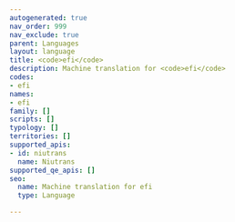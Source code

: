 ```yaml
---
autogenerated: true
nav_order: 999
nav_exclude: true
parent: Languages
layout: language
title: <code>efi</code>
description: Machine translation for <code>efi</code>
codes:
- efi
names:
- efi
family: []
scripts: []
typology: []
territories: []
supported_apis:
- id: niutrans
  name: Niutrans
supported_qe_apis: []
seo:
  name: Machine translation for efi
  type: Language

---
```


